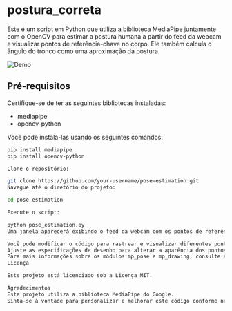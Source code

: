 # postura_correta
Este é um script em Python que utiliza a biblioteca MediaPipe juntamente com o OpenCV para estimar a postura humana a partir do feed da webcam e visualizar pontos de referência-chave no corpo. Ele também calcula o ângulo do tronco como uma aproximação da postura.

![Demo](demo.gif)

## Pré-requisitos

Certifique-se de ter as seguintes bibliotecas instaladas:

- mediapipe
- opencv-python

Você pode instalá-las usando os seguintes comandos:

```bash
pip install mediapipe
pip install opencv-python

Clone o repositório:

git clone https://github.com/your-username/pose-estimation.git
Navegue até o diretório do projeto:

cd pose-estimation

Execute o script:

python pose_estimation.py
Uma janela aparecerá exibindo o feed da webcam com os pontos de referência da pose estimada e o ângulo do tronco calculado exibido na tela.

Você pode modificar o código para rastrear e visualizar diferentes pontos de referência.
Ajuste as especificações de desenho para alterar a aparência dos pontos de referência e linhas.
Para mais informações sobre os módulos mp_pose e mp_drawing, consulte a documentação oficial do MediaPipe.
Licença

Este projeto está licenciado sob a Licença MIT.

Agradecimentos
Este projeto utiliza a biblioteca MediaPipe do Google.
Sinta-se à vontade para personalizar e melhorar este código conforme necessário. Se você tiver alguma dúvida ou sugestão, fique à vontade para abrir uma issue ou pull request. Feliz codificação!
